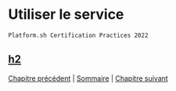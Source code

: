# Utiliser le service

`Platform.sh Certification Practices 2022`

## [h2](link)

[Chapitre précédent](./chapter-x.md) | [Sommaire](../README.md.md) | [Chapitre suivant](./chapter-x.md)
